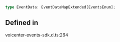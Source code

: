 ```ts
type EventData: EventDataMapExtended[EventsEnum];
```

## Defined in

voicenter-events-sdk.d.ts:264
